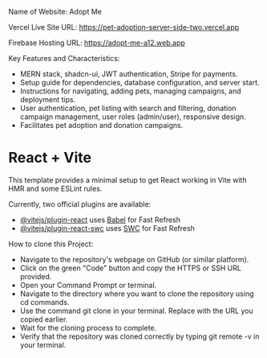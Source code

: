 Name of Website: Adopt Me

Vercel Live Site URL: https://pet-adoption-server-side-two.vercel.app

Firebase Hosting URL: https://adopt-me-a12.web.app


Key Features and Characteristics: 

- MERN stack, shadcn-ui, JWT authentication, Stripe for payments.
- Setup guide for dependencies, database configuration, and server start.
- Instructions for navigating, adding pets, managing campaigns, and deployment tips.
- User authentication, pet listing with search and filtering, donation campaign management, user roles (admin/user), responsive design.
- Facilitates pet adoption and donation campaigns.

# React + Vite

This template provides a minimal setup to get React working in Vite with HMR and some ESLint rules.

Currently, two official plugins are available:

- [@vitejs/plugin-react](https://github.com/vitejs/vite-plugin-react/blob/main/packages/plugin-react/README.md) uses [Babel](https://babeljs.io/) for Fast Refresh
- [@vitejs/plugin-react-swc](https://github.com/vitejs/vite-plugin-react-swc) uses [SWC](https://swc.rs/) for Fast Refresh

How to clone this Project:

- Navigate to the repository's webpage on GitHub (or similar platform).
- Click on the green "Code" button and copy the HTTPS or SSH URL provided.
- Open your Command Prompt or terminal.
- Navigate to the directory where you want to clone the repository using cd commands.
- Use the command git clone <copied-link> in your terminal. Replace <copied-link> with the URL you copied earlier.
- Wait for the cloning process to complete.
- Verify that the repository was cloned correctly by typing git remote -v in your terminal.
